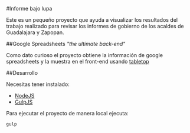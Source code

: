 #Informe bajo lupa

Este es un pequeño proyecto que ayuda a visualizar los resultados del trabajo realizado para revisar los informes de gobierno de los acaldes de Guadalajara y Zapopan.

##Google Spreadsheets *"the ultimate back-end"*

Como dato curioso el proyecto obtiene la información de google spreadsheets y la muestra en el front-end usando [tabletop](https://github.com/jsoma/tabletop)



##Desarrollo

Necesitas tener instalado:

* [NodeJS](https://nodejs.org/en/)
* [GulpJS](http://gulpjs.com/)


Para ejecutar el proyecto de manera local ejecuta:

```gulp```
